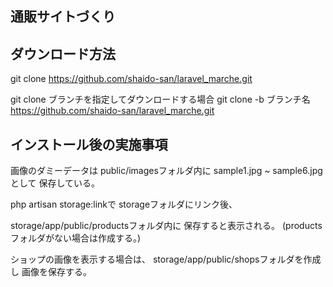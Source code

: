 ## 通販サイトづくり

## ダウンロード方法

git clone https://github.com/shaido-san/laravel_marche.git

git clone ブランチを指定してダウンロードする場合
git clone -b ブランチ名 https://github.com/shaido-san/laravel_marche.git


## インストール後の実施事項

画像のダミーデータは
public/imagesフォルダ内に
sample1.jpg ~ sample6.jpg として
保存している。

php artisan storage:linkで
storageフォルダにリンク後、

storage/app/public/productsフォルダ内に
保存すると表示される。
(productsフォルダがない場合は作成する。)

ショップの画像を表示する場合は、
storage/app/public/shopsフォルダを作成し
画像を保存する。